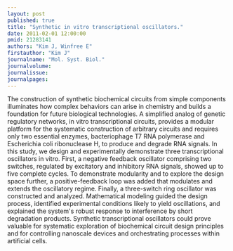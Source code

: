 ```yaml
---
layout: post
published: true
title: "Synthetic in vitro transcriptional oscillators."
date: 2011-02-01 12:00:00
pmid: 21283141
authors: "Kim J, Winfree E"
firstauthor: "Kim J"
journalname: "Mol. Syst. Biol."
journalvolume: 
journalissue: 
journalpages: 
---
```


The construction of synthetic biochemical circuits from simple components illuminates how complex behaviors can arise in chemistry and builds a foundation for future biological technologies. A simplified analog of genetic regulatory networks, in vitro transcriptional circuits, provides a modular platform for the systematic construction of arbitrary circuits and requires only two essential enzymes, bacteriophage T7 RNA polymerase and Escherichia coli ribonuclease H, to produce and degrade RNA signals. In this study, we design and experimentally demonstrate three transcriptional oscillators in vitro. First, a negative feedback oscillator comprising two switches, regulated by excitatory and inhibitory RNA signals, showed up to five complete cycles. To demonstrate modularity and to explore the design space further, a positive-feedback loop was added that modulates and extends the oscillatory regime. Finally, a three-switch ring oscillator was constructed and analyzed. Mathematical modeling guided the design process, identified experimental conditions likely to yield oscillations, and explained the system's robust response to interference by short degradation products. Synthetic transcriptional oscillators could prove valuable for systematic exploration of biochemical circuit design principles and for controlling nanoscale devices and orchestrating processes within artificial cells.

